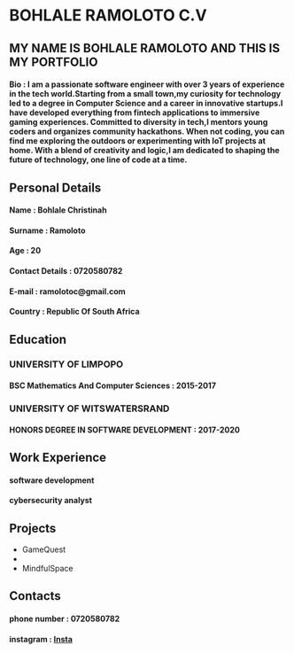 # BOHLALE RAMOLOTO C.V

<section>
<h2>MY NAME IS BOHLALE RAMOLOTO AND THIS IS MY PORTFOLIO</h2>
<h4>Bio : I am a passionate software engineer with over 3 years of experience in the tech world.Starting from a small town,my curiosity for technology led to a degree in Computer Science and a career in innovative startups.I have developed everything from fintech applications to immersive gaming experiences. Committed to diversity in tech,I mentors young coders and organizes community hackathons. When not coding, you can find me exploring the outdoors or experimenting with IoT projects at home. With a blend of creativity and logic,I am dedicated to shaping the future of technology, one line of code at a time. </h4>
<section>
    
<section>
<h2>Personal Details</h2>
<h4>Name : Bohlale Christinah</h4>
<h4>Surname : Ramoloto</h4>
<h4>Age : 20 </h4>
<h4>Contact Details :  0720580782</h4>
<h4>E-mail : ramolotoc@gmail.com</h4>
<h4>Country : Republic Of South Africa</h4>
</section>

<section>
<h2>Education</h2>
<h3>UNIVERSITY OF LIMPOPO</h3>
<h4> BSC Mathematics And Computer Sciences : 2015-2017</h4>
<h3>UNIVERSITY OF WITSWATERSRAND</h3>
<h4> HONORS DEGREE IN SOFTWARE DEVELOPMENT : 2017-2020</h4>
</section>

<section>
<h2>Work Experience</h2>
<h4>software development </h4>
<h4>cybersecurity analyst</h4>
</section>

<section>
<h2>Projects</h2>
    
- GameQuest
- 
- MindfulSpace
</section>

<section>
<h2>Contacts</h2>
<h4>phone number : 0720580782 </h4>
<h4>instagram : <a href="https://www.instagram.com/official_bohlale">Insta</a> </h4>
</section>
